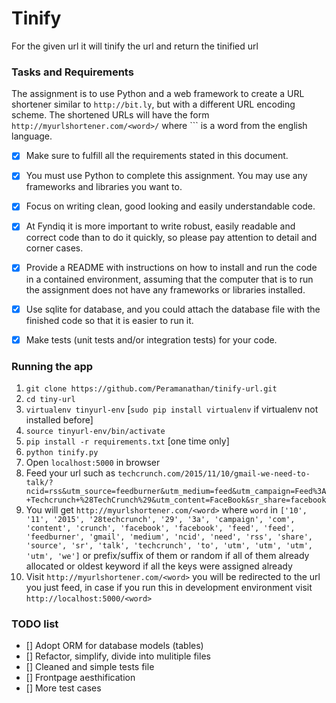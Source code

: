 # Tinify
For the given url it will tinify the url and return the tinified url

### Tasks and Requirements
The assignment is to use Python and a web framework to create a URL shortener similar to `http://bit.ly​`, but with a different URL encoding scheme. The shortened URLs will have the form `http://myurlshortener.com/​<word>/` where 
`<word>`` is a word from the english language. 

- [x] Make sure to fulfill all the requirements stated in this document. 
- [x] You must use Python to complete this assignment. You may use any frameworks and libraries you want to. 
- [x] Focus on writing clean, good looking and easily understandable code.  
- [x] At Fyndiq it is more important to write robust, easily readable and correct code than to do 
it quickly, so please pay attention to detail and corner cases. 
- [x] Provide a README with instructions on how to install and run the code in a contained environment, assuming that the computer that is to run the assignment does not have any frameworks or libraries installed. 
- [x] Use sqlite for database, and you could attach the database file with the finished code so that it is easier to run it. 
- [x] Make tests (unit tests and/or integration tests) for your code.


### Running the app
 
1. `git clone https://github.com/Peramanathan/tinify-url.git`
2. `cd tiny-url`
3. `virtualenv tinyurl-env`   [`sudo pip install virtualenv` if virtualenv not installed before]
4. `source tinyurl-env/bin/activate`
5. `pip install -r requirements.txt`  [one time only]
6. `python tinify.py`
7. Open `localhost:5000` in browser
8. Feed your url such as `techcrunch.com/2015/11/10/gmail-we-need-to-talk/?ncid=rss&utm_source=feedburner&utm_medium=feed&utm_campaign=Feed%3A+Techcrunch+%28TechCrunch%29&utm_content=FaceBook&sr_share=facebook` 
9. You will get `http://myurlshortener.com/<word>` where `word` in 
```['10', '11', '2015', '28techcrunch', '29', '3a', 'campaign', 'com', 'content', 'crunch', 'facebook', 'facebook', 'feed', 'feed', 'feedburner', 'gmail', 'medium', 'ncid', 'need', 'rss', 'share', 'source', 'sr', 'talk', 'techcrunch', 'to', 'utm', 'utm', 'utm', 'utm', 'we']``` or prefix/suffix of them or random if all of them already allocated or oldest keyword if all the keys were assigned already
10. Visit `http://myurlshortener.com/<word>` you will be redirected to the url
you just feed, in case if you run this in development environment visit `http://localhost:5000/<word>`

### TODO list

- [] Adopt ORM for database models (tables)
- [] Refactor, simplify, divide into mulitiple files
- [] Cleaned and simple tests file
- [] Frontpage aesthification
- [] More test cases

